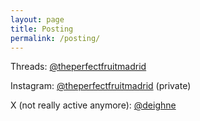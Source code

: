 ```yaml
---
layout: page
title: Posting
permalink: /posting/
---
```


Threads: [@theperfectfruitmadrid](https://www.threads.net/@theperfectfruitmadrid)

Instagram: [@theperfectfruitmadrid](https://www.instagram.com/theperfectfruitmadrid/) (private)

X (not really active anymore): [@deighne](https://twitter.com/deighne)
